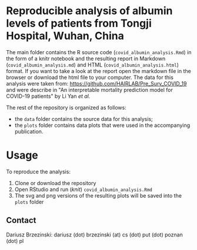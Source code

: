 # Reproducible analysis of albumin levels of patients from Tongji Hospital, Wuhan, China

The main folder contains the R source code (`covid_albumin_analysis.Rmd`) in the form of a knitr notebook and the resulting report in Markdown (`covid_albumin_analysis.md`) and HTML (`covid_albumin_analysis.html`) format. If you want to take a look at the report open the markdown file in the browser or download the html file to your computer. The data for this analysis were taken from: https://github.com/HAIRLAB/Pre_Surv_COVID_19 and were describe in "An interpretable mortality prediction model for COVID-19 patients" by Li Yan *et al.*

The rest of the repository is organized as follows:

- the `data` folder contains the source data for this analysis;
- the `plots` folder contains data plots that were used in the accompanying publication.

# Usage

To reproduce the analysis:

1. Clone or download the repository
2. Open RStudio and run (*knit*) `covid_albumin_analysis.Rmd`
3. The svg and png versions of the resulting plots will be saved into the `plots` folder


## Contact
Dariusz Brzezinski: dariusz (dot) brzezinski (at) cs (dot) put (dot) poznan (dot) pl
